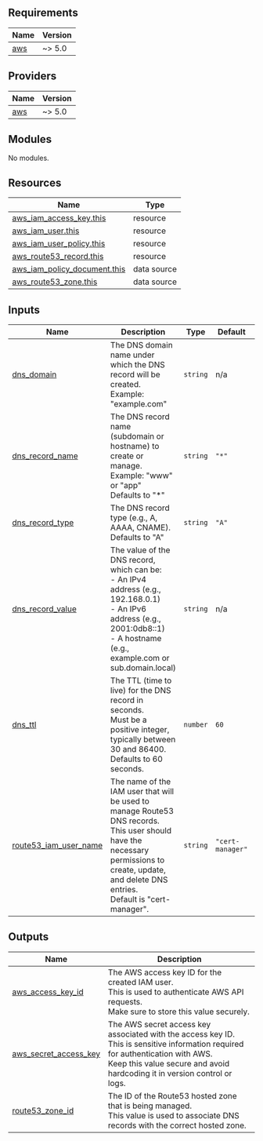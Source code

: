 <!-- BEGIN_TF_DOCS -->
## Requirements

| Name | Version |
|------|---------|
| <a name="requirement_aws"></a> [aws](#requirement\_aws) | ~> 5.0 |

## Providers

| Name | Version |
|------|---------|
| <a name="provider_aws"></a> [aws](#provider\_aws) | ~> 5.0 |

## Modules

No modules.

## Resources

| Name | Type |
|------|------|
| [aws_iam_access_key.this](https://registry.terraform.io/providers/hashicorp/aws/latest/docs/resources/iam_access_key) | resource |
| [aws_iam_user.this](https://registry.terraform.io/providers/hashicorp/aws/latest/docs/resources/iam_user) | resource |
| [aws_iam_user_policy.this](https://registry.terraform.io/providers/hashicorp/aws/latest/docs/resources/iam_user_policy) | resource |
| [aws_route53_record.this](https://registry.terraform.io/providers/hashicorp/aws/latest/docs/resources/route53_record) | resource |
| [aws_iam_policy_document.this](https://registry.terraform.io/providers/hashicorp/aws/latest/docs/data-sources/iam_policy_document) | data source |
| [aws_route53_zone.this](https://registry.terraform.io/providers/hashicorp/aws/latest/docs/data-sources/route53_zone) | data source |

## Inputs

| Name | Description | Type | Default | Required |
|------|-------------|------|---------|:--------:|
| <a name="input_dns_domain"></a> [dns\_domain](#input\_dns\_domain) | The DNS domain name under which the DNS record will be created.<br/>Example: "example.com" | `string` | n/a | yes |
| <a name="input_dns_record_name"></a> [dns\_record\_name](#input\_dns\_record\_name) | The DNS record name (subdomain or hostname) to create or manage.<br/>Example: "www" or "app"<br/>Defaults to "*" | `string` | `"*"` | no |
| <a name="input_dns_record_type"></a> [dns\_record\_type](#input\_dns\_record\_type) | The DNS record type (e.g., A, AAAA, CNAME).<br/>Defaults to "A" | `string` | `"A"` | no |
| <a name="input_dns_record_value"></a> [dns\_record\_value](#input\_dns\_record\_value) | The value of the DNS record, which can be:<br/>  - An IPv4 address (e.g., 192.168.0.1)<br/>  - An IPv6 address (e.g., 2001:0db8::1)<br/>  - A hostname (e.g., example.com or sub.domain.local) | `string` | n/a | yes |
| <a name="input_dns_ttl"></a> [dns\_ttl](#input\_dns\_ttl) | The TTL (time to live) for the DNS record in seconds.<br/>Must be a positive integer, typically between 30 and 86400.<br/>Defaults to 60 seconds. | `number` | `60` | no |
| <a name="input_route53_iam_user_name"></a> [route53\_iam\_user\_name](#input\_route53\_iam\_user\_name) | The name of the IAM user that will be used to manage Route53 DNS records.<br/>This user should have the necessary permissions to create, update, and delete DNS entries.<br/>Default is "cert-manager". | `string` | `"cert-manager"` | no |

## Outputs

| Name | Description |
|------|-------------|
| <a name="output_aws_access_key_id"></a> [aws\_access\_key\_id](#output\_aws\_access\_key\_id) | The AWS access key ID for the created IAM user.<br/>This is used to authenticate AWS API requests.<br/>Make sure to store this value securely. |
| <a name="output_aws_secret_access_key"></a> [aws\_secret\_access\_key](#output\_aws\_secret\_access\_key) | The AWS secret access key associated with the access key ID.<br/>This is sensitive information required for authentication with AWS.<br/>Keep this value secure and avoid hardcoding it in version control or logs. |
| <a name="output_route53_zone_id"></a> [route53\_zone\_id](#output\_route53\_zone\_id) | The ID of the Route53 hosted zone that is being managed.<br/>This value is used to associate DNS records with the correct hosted zone. |
<!-- END_TF_DOCS -->